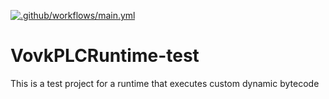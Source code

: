  [![.github/workflows/main.yml](https://github.com/Jozo132/VovkPLCRuntime/actions/workflows/main.yml/badge.svg?branch=main&event=status)](https://github.com/Jozo132/VovkPLCRuntime/actions/workflows/main.yml)
# VovkPLCRuntime-test
This is a test project for a runtime that executes custom dynamic bytecode
